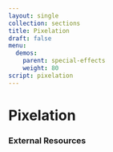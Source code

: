 ```yaml
---
layout: single
collection: sections
title: Pixelation
draft: false
menu:
  demos:
    parent: special-effects
    weight: 80
script: pixelation
---
```


# Pixelation

### External Resources
